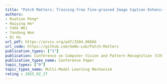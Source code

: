 ```yaml
---  
title: "Patch Matters: Training-free Fine-grained Image Caption Enhancement via Local Perception"  
authors:  
- Ruotian Peng*
- Haiying He*
- Yake Wei
- Yandong Wen
- Di Hu
url_pdf: https://arxiv.org/pdf/2504.06666
url_code: https://github.com/GeWu-Lab/Patch-Matters
publication_types: ["1"]  
publication: Conference on Computer Vision and Pattern Recognition (CVPR) 2025   
publication_types_name: Conference Paper  
topic_types: ["0"]
topic_types_name: Multi-Modal Learning Mechanism
rating : 2025_02_27
---  
```

